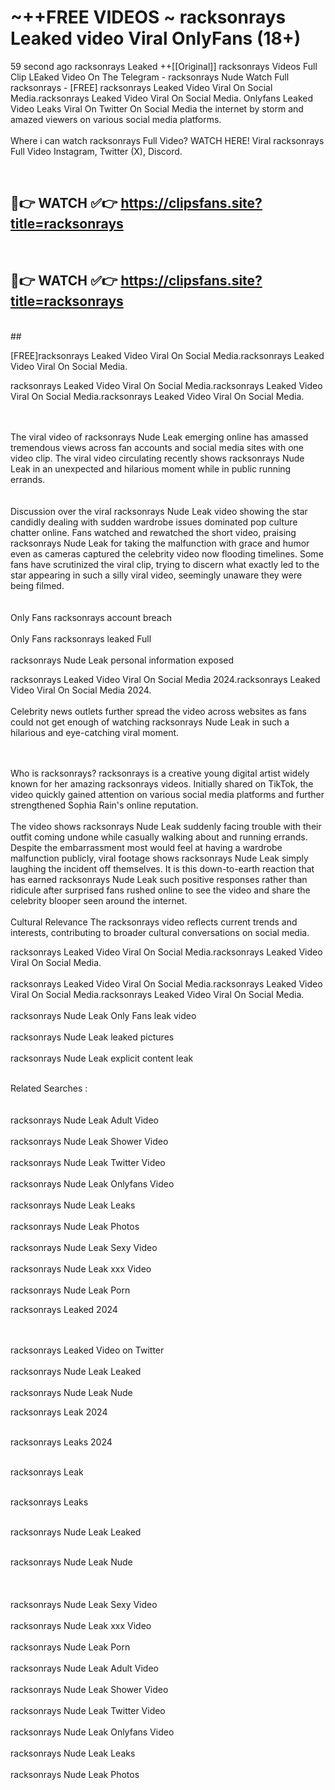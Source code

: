 # ~++FREE VIDEOS ~ racksonrays Leaked video Viral OnlyFans (18+)<br>


59 second ago racksonrays Leaked ++[[Original]] racksonrays Videos Full Clip LEaked Video On The Telegram  - racksonrays Nude  Watch Full racksonrays - [FREE] racksonrays Leaked Video Viral On Social Media.racksonrays Leaked Video Viral On Social Media.   Onlyfans Leaked Video Leaks Viral On Twitter On Social Media the internet by storm and amazed viewers on various social media platforms. <br><br>
Where i can watch racksonrays Full Video? WATCH HERE! Viral racksonrays Full Video Instagram, Twitter (X), Discord. <br>


 <br>

##  🔴👉 WATCH ✅👉  <a href="https://clipsfans.site?title=racksonrays&ref=git">https://clipsfans.site?title=racksonrays</a> <br>
  <br>

##  🔴👉 WATCH ✅👉  <a href="https://clipsfans.site?title=racksonrays&ref=git">https://clipsfans.site?title=racksonrays</a> <br>
  <br>
  ##



[FREE]racksonrays Leaked Video Viral On Social Media.racksonrays Leaked Video Viral On Social Media. <br>

racksonrays Leaked Video Viral On Social Media.racksonrays Leaked Video Viral On Social Media.racksonrays Leaked Video Viral On Social Media. <br>


  <br>

  <br>
The viral video of racksonrays Nude Leak emerging online has amassed tremendous views across fan accounts and social media sites with one video clip. The viral video circulating recently shows racksonrays Nude Leak in an unexpected and hilarious moment while in public running errands.<br>
<br>


<br>
Discussion over the viral racksonrays Nude Leak video showing the star candidly dealing with sudden wardrobe issues dominated pop culture chatter online. Fans watched and rewatched the short video, praising racksonrays Nude Leak for taking the malfunction with grace and humor even as cameras captured the celebrity video now flooding timelines. Some fans have scrutinized the viral clip, trying to discern what exactly led to the star appearing in such a silly viral video, seemingly unaware they were being filmed.<br>
<br>
<br> 
Only Fans racksonrays account breach<br>
<br>
Only Fans racksonrays leaked Full <br>
<br>
racksonrays Nude Leak personal information exposed<br>

racksonrays Leaked Video Viral On Social Media 2024.racksonrays Leaked Video Viral On Social Media 2024. <br>
<br>
Celebrity news outlets further spread the video across websites as fans could not get enough of watching racksonrays Nude Leak in such a hilarious and eye-catching viral moment.<br>
<br>

<br>
Who is racksonrays? racksonrays is a creative young digital artist widely known for her amazing racksonrays videos. Initially shared on TikTok, the video quickly gained attention on various social media platforms and further strengthened Sophia Rain's online reputation.<br>
<br>
The video shows racksonrays Nude Leak suddenly facing trouble with their outfit coming undone while casually walking about and running errands. Despite the embarrassment most would feel at having a wardrobe malfunction publicly, viral footage shows racksonrays Nude Leak simply laughing the incident off themselves. It is this down-to-earth reaction that has earned racksonrays Nude Leak such positive responses rather than ridicule after surprised fans rushed online to see the video and share the celebrity blooper seen around the internet.<br>
<br>
Cultural Relevance The racksonrays video reflects current trends and interests, contributing to broader cultural conversations on social media.<br>

racksonrays Leaked Video Viral On Social Media.racksonrays Leaked Video Viral On Social Media.<br>
<br>
racksonrays Leaked Video Viral On Social Media.racksonrays Leaked Video Viral On Social Media.racksonrays Leaked Video Viral On Social Media.<br>
<br>
racksonrays Nude Leak Only Fans leak video<br>
<br>
racksonrays Nude Leak leaked pictures<br>
<br>
racksonrays Nude Leak explicit content leak<br>


<br>
Related Searches :<br>
<br>

<br>
racksonrays Nude Leak Adult Video<br>
<br>
racksonrays Nude Leak Shower Video<br>
<br>
racksonrays Nude Leak Twitter Video<br>
<br>
racksonrays Nude Leak Onlyfans Video<br>
<br>
racksonrays Nude Leak Leaks<br>
<br>
racksonrays Nude Leak Photos<br>

<br>
racksonrays Nude Leak Sexy Video<br>
<br>
racksonrays Nude Leak xxx Video<br>
<br>
racksonrays Nude Leak Porn<br>

racksonrays  Leaked 2024 <br> <br>
<br>

racksonrays Leaked Video on Twitter <br>
<br>
racksonrays Nude Leak Leaked<br>
<br>
racksonrays Nude Leak Nude<br>


racksonrays  Leak 2024 <br> <br>



racksonrays  Leaks 2024 <br> <br>



 
racksonrays  Leak<br> <br>



racksonrays  Leaks<br> <br>


racksonrays Nude Leak Leaked<br> <br>

racksonrays Nude Leak Nude<br> <br>
<br> <br>
racksonrays Nude Leak Sexy Video
<br> <br>
racksonrays Nude Leak xxx Video
<br> <br>
racksonrays Nude Leak Porn
<br> <br>
racksonrays Nude Leak Adult Video
<br> <br>
racksonrays Nude Leak Shower Video
<br> <br>
racksonrays Nude Leak Twitter Video
<br> <br>
racksonrays Nude Leak Onlyfans Video
<br> <br>
racksonrays Nude Leak Leaks
<br> <br>
racksonrays Nude Leak Photos






</p>




 



</p>










